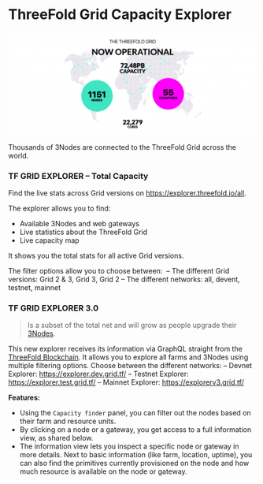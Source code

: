 # ThreeFold Grid Capacity Explorer

![](img/grid_stats_.png)

Thousands of 3Nodes are connected to the ThreeFold Grid across the world. 

### TF GRID EXPLORER – Total Capacity

Find the live stats across Grid versions on https://explorer.threefold.io/all.

The explorer allows you to find:
- Available 3Nodes and web gateways 
- Live statistics about the ThreeFold Grid 
- Live capacity map

It shows you the total stats for all active Grid versions.

The filter options allow you to choose between: 
– The different Grid versions: Grid 2 & 3, Grid 3, Grid 2
– The different networks: all, devent, testnet, mainnet

### TF GRID EXPLORER 3.0

> Is a subset of the total net and will grow as people upgrade their [3Nodes](https://library.threefold.me/info/threefold#/tfgrid/threefold__3node).

This new explorer receives its information via GraphQL straight from the [ThreeFold Blockchain](https://library.threefold.me/info/manual/#/threefold__tfchain). It allows you to explore all farms and 3Nodes using multiple filtering options. Choose between the different networks:
– Devnet Explorer: https://explorer.dev.grid.tf/
– Testnet Explorer: https://explorer.test.grid.tf/
– Mainnet Explorer: https://explorerv3.grid.tf/

**Features:**

- Using the `Capacity finder` panel, you can filter out the nodes based on their farm and resource units.
- By clicking on a node or a gateway, you get access to a full information view, as shared below. 
- The information view lets you inspect a specific node or gateway in more details. Next to basic information (like farm, location, uptime), you can also find the primitives currently provisioned on the node and how much resource is available on the node or gateway.

<!-- ![capacity explorer](img/capacity_explorer_node_detail.jpg) -->
